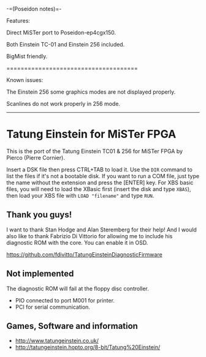 -=(Poseidon notes)=-

Features:

Direct MiSTer port to Poseidon-ep4cgx150. 

Both Einstein TC-01 and Einstein 256 included.

BigMist friendly.

=====================================

Known issues: 

The Einstein 256 some graphics modes are not displayed properly.

Scanlines do not work properly in 256 mode.

___
Tatung Einstein for MiSTer FPGA
===============================

This is the port of the Tatung Einstein TC01 & 256 for MiSTer FPGA by Pierco (Pierre Cornier).


Insert a DSK file then press CTRL+TAB to load it. Use the `DIR` command to list the files if it's not a bootable disk. If you want to run a COM file, just type the name without the extension and press the [ENTER] key. For XBS basic files, you will need to load the XBasic first (insert the disk and type `XBAS`), then load your XBS file with `LOAD "filename"` and type `RUN`.

Thank you guys!
---------------

I want to thank Stan Hodge and Alan Steremberg for their help!
And I would also like to thank Fabrizio Di Vittorio for allowing me to include his diagnostic ROM with the core. You can enable it in OSD.

https://github.com/fdivitto/TatungEinsteinDiagnosticFirmware


Not implemented
---------------

The diagnostic ROM will fail at the floppy disc controller.

- PIO connected to port M001 for printer.
- PCI for serial communication.

Games, Software and information
-------------------------------

- http://www.tatungeinstein.co.uk/
- http://tatungeinstein.hopto.org/8-bit/Tatung%20Einstein/

